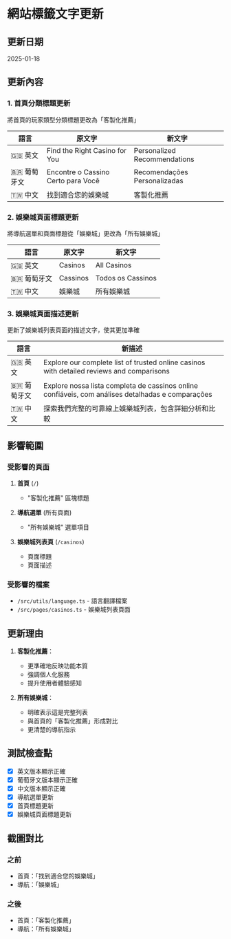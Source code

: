 # 網站標籤文字更新

## 更新日期
2025-01-18

## 更新內容

### 1. 首頁分類標題更新
將首頁的玩家類型分類標題更改為「客製化推薦」

| 語言 | 原文字 | 新文字 |
|------|--------|--------|
| 🇬🇧 英文 | Find the Right Casino for You | Personalized Recommendations |
| 🇧🇷 葡萄牙文 | Encontre o Cassino Certo para Você | Recomendações Personalizadas |
| 🇹🇼 中文 | 找到適合您的娛樂城 | 客製化推薦 |

### 2. 娛樂城頁面標題更新
將導航選單和頁面標題從「娛樂城」更改為「所有娛樂城」

| 語言 | 原文字 | 新文字 |
|------|--------|--------|
| 🇬🇧 英文 | Casinos | All Casinos |
| 🇧🇷 葡萄牙文 | Cassinos | Todos os Cassinos |
| 🇹🇼 中文 | 娛樂城 | 所有娛樂城 |

### 3. 娛樂城頁面描述更新
更新了娛樂城列表頁面的描述文字，使其更加準確

| 語言 | 新描述 |
|------|--------|
| 🇬🇧 英文 | Explore our complete list of trusted online casinos with detailed reviews and comparisons |
| 🇧🇷 葡萄牙文 | Explore nossa lista completa de cassinos online confiáveis, com análises detalhadas e comparações |
| 🇹🇼 中文 | 探索我們完整的可靠線上娛樂城列表，包含詳細分析和比較 |

## 影響範圍

### 受影響的頁面
1. **首頁** (`/`)
   - "客製化推薦" 區塊標題
   
2. **導航選單** (所有頁面)
   - "所有娛樂城" 選單項目

3. **娛樂城列表頁** (`/casinos`)
   - 頁面標題
   - 頁面描述

### 受影響的檔案
- `/src/utils/language.ts` - 語言翻譯檔案
- `/src/pages/casinos.ts` - 娛樂城列表頁面

## 更新理由

1. **客製化推薦**：
   - 更準確地反映功能本質
   - 強調個人化服務
   - 提升使用者體驗感知

2. **所有娛樂城**：
   - 明確表示這是完整列表
   - 與首頁的「客製化推薦」形成對比
   - 更清楚的導航指示

## 測試檢查點

- [x] 英文版本顯示正確
- [x] 葡萄牙文版本顯示正確
- [x] 中文版本顯示正確
- [x] 導航選單更新
- [x] 首頁標題更新
- [x] 娛樂城頁面標題更新

## 截圖對比

### 之前
- 首頁：「找到適合您的娛樂城」
- 導航：「娛樂城」

### 之後
- 首頁：「客製化推薦」
- 導航：「所有娛樂城」